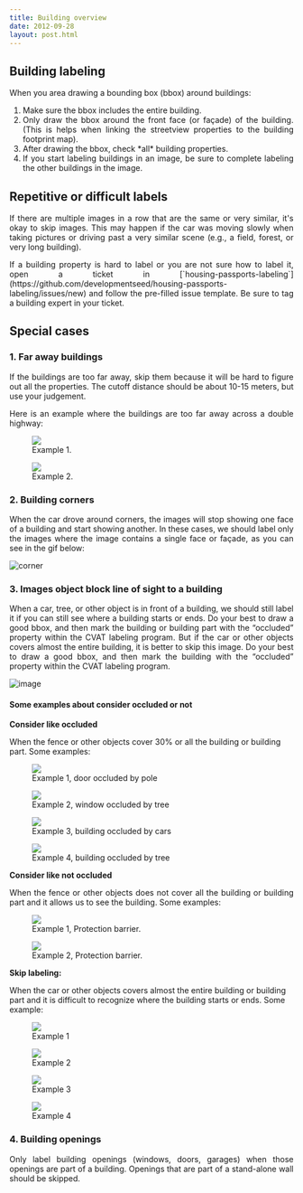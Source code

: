 ```yaml
---
title: Building overview
date: 2012-09-28
layout: post.html
---
```

## Building labeling
<p align="justify">
When you area drawing a bounding box (bbox) around buildings:
</p>
<p align="justify">
    <ol align="justify">
        <li>Make sure the bbox includes the entire building.</li>
        <li>Only draw the bbox around the front face (or façade) of the building. (This is helps when linking the streetview properties to the building footprint map).</li>
        <li>After drawing the bbox, check *all* building properties.</li>
        <li>If you start labeling buildings in an image, be sure to complete labeling the other buildings in the image.</li>
    </ol>
</p>

## Repetitive or difficult labels

<p align="justify">
If there are multiple images in a row that are the same or very similar, it's okay to skip images. This may happen if the car was moving slowly when taking pictures or driving past a very similar scene (e.g., a field, forest, or very long building).
</p>
<p align="justify">
If a building property is hard to label or you are not sure how to label it, open a ticket in [`housing-passports-labeling`](https://github.com/developmentseed/housing-passports-labeling/issues/new) and follow the pre-filled issue template. Be sure to tag a building expert in your ticket.
</p>

## Special cases

### 1. Far away buildings
<p align="justify">
If the buildings are too far away, skip them because it will be hard to figure out all the properties. The cutoff distance should be about 10-15 meters, but use your judgement. 
</p>
<p align="justify">
Here is an example where the buildings are too far away across a double highway:
</p>

<div class="gallery">
    <figure >
        <img src="/assets/graphics/content_blogs/far_away_1.png">
        <figcaption> Example 1.</figcaption>
    </figure>
    <figure >
        <img src="/assets/graphics/content_blogs/far_away_2.png">
        <figcaption> Example 2.</figcaption>
    </figure>
</div>

### 2. Building corners
<p align="justify">
When the car drove around corners, the images will stop showing one face of a building and start showing another. In these cases, we should label only the images where the image contains a single face or façade, as you can see in the gif below:
</p>

![corner](/assets/graphics/content_blogs/building_corners.gif)

### 3. Images object block line of sight to a building
<p align="justify">
When a car, tree, or other object is in front of a building, we should still label it if you can still see where a building starts or ends. Do your best to draw a good bbox, and then mark the building or building part with the “occluded” property within the CVAT labeling program. But if the car or other objects covers almost the entire building, it is better to skip this image. Do your best to draw a good bbox, and then mark the building with the “occluded” property within the CVAT labeling program.
</p>

![image](/assets/graphics/content_blogs/images_object_block_line.png)

#### Some examples about consider occluded or not

**Consider like occluded**

When the fence or other objects cover 30% or all the building or building part. Some examples:

<div class="gallery">
    <figure >
        <a class="modal-btn"><img src="/assets/graphics/content_blogs/occluded_01.png"></a>
        <figcaption> Example 1, door occluded by pole</figcaption>
    </figure>
    <figure >
        <a class="modal-btn"><img src="/assets/graphics/content_blogs/occluded_02.png"></a>
        <figcaption> Example 2, window occluded by tree</figcaption>
    </figure>
    <figure >
        <a class="modal-btn"><img src="/assets/graphics/content_blogs/occluded_03.png"></a>
        <figcaption> Example 3, building occluded by cars</figcaption>
    </figure>
    <figure >
        <a class="modal-btn"><img src="/assets/graphics/content_blogs/occluded_04.png"></a>
        <figcaption> Example 4, building occluded by tree</figcaption>  
    </figure>
</div>

**Consider like not occluded**

<p align="justify">
When the fence or other objects does not cover all the building or building part and it allows us to see the building. Some examples:
</p>
<div class="gallery">
    <figure >
        <a class="modal-btn"><img src="/assets/graphics/images/building_security/secure_cartagena_neiva_01.png"></a>
        <figcaption> Example 1, Protection barrier.</figcaption>
    </figure>
    <figure >
        <a class="modal-btn"><img src="/assets/graphics/images/building_security/secure_cartagena_neiva_02.png"></a>
        <figcaption> Example 2, Protection barrier.</figcaption>
    </figure>
</div>

**Skip labeling:**

<p>
    When the car or other objects covers almost the entire building or building part and it is difficult to recognize where the building starts or ends. Some example:
</p>

<div class="gallery">
    <figure >
        <a class="modal-btn"><img src="/assets/graphics/content_blogs/skip_01.png"></a>
        <figcaption> Example 1</figcaption>
    </figure>
    <figure >
        <a class="modal-btn"><img src="/assets/graphics/content_blogs/skip_02.png"></a>
        <figcaption> Example 2</figcaption>
    </figure>
    <figure >
        <a class="modal-btn"><img src="/assets/graphics/content_blogs/skip_03.png"></a>
        <figcaption> Example 3</figcaption>
    </figure>
    <figure >
        <a class="modal-btn"><img src="/assets/graphics/content_blogs/skip_04.png"></a>
        <figcaption> Example 4</figcaption>  
    </figure>
</div>


### 4. Building openings
<p align="justify">
Only label building openings (windows, doors, garages) when those openings are part of a building. Openings that are part of a stand-alone wall should be skipped.
</p>
